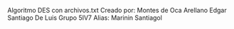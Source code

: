 Algoritmo DES con archivos.txt
Creado por:
Montes de Oca Arellano Edgar
Santiago De Luis
Grupo 5IV7
Alias:
Marinin
Santiagol
